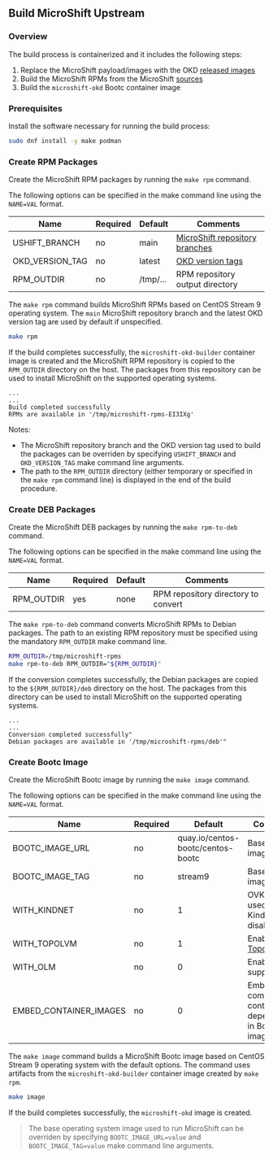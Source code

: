 ## Build MicroShift Upstream

### Overview

The build process is containerized and it includes the following steps:

1. Replace the MicroShift payload/images with the OKD [released images](https://github.com/okd-project/okd/releases)
1. Build the MicroShift RPMs from the MicroShift [sources](https://github.com/openshift/microshift)
1. Build the `microshift-okd` Bootc container image

### Prerequisites

Install the software necessary for running the build process:

```bash
sudo dnf install -y make podman
```

### Create RPM Packages

Create the MicroShift RPM packages by running the `make rpm` command.

The following options can be specified in the make command line using the `NAME=VAL` format.

| Name            | Required | Default  | Comments |
|-----------------|----------|----------|----------|
| USHIFT_BRANCH   | no       | main     | [MicroShift repository branches](https://github.com/openshift/microshift/branches) |
| OKD_VERSION_TAG | no       | latest   | [OKD version tags](https://quay.io/repository/okd/scos-release?tab=tags) |
| RPM_OUTDIR      | no       | /tmp/... | RPM repository output directory |

The `make rpm` command builds MicroShift RPMs based on CentOS Stream 9 operating
system. The `main` MicroShift repository branch and the latest OKD version tag
are used by default if unspecified.

```bash
make rpm
```

If the build completes successfully, the `microshift-okd-builder` container image
is created and the MicroShift RPM repository is copied to the `RPM_OUTDIR` directory
on the host. The packages from this repository can be used to install MicroShift
on the supported operating systems.

```
...
...
Build completed successfully
RPMs are available in '/tmp/microshift-rpms-EI3IXg'
```

Notes:
- The MicroShift repository branch and the OKD version tag used to build the
  packages can be overriden by specifying `USHIFT_BRANCH` and `OKD_VERSION_TAG`
  make command line arguments.
- The path to the `RPM_OUTDIR` directory (either temporary or specified in
  the `make rpm` command line) is displayed in the end of the build procedure.

### Create DEB Packages

Create the MicroShift DEB packages by running the `make rpm-to-deb` command.

The following options can be specified in the make command line using the `NAME=VAL` format.

| Name       | Required | Default  | Comments |
|------------|----------|----------|----------|
| RPM_OUTDIR | yes      | none     | RPM repository directory to convert |

The `make rpm-to-deb` command converts MicroShift RPMs to Debian packages.
The path to an existing RPM repository must be specified using the mandatory
`RPM_OUTDIR` make command line.

```bash
RPM_OUTDIR=/tmp/microshift-rpms
make rpm-to-deb RPM_OUTDIR="${RPM_OUTDIR}"
```

If the conversion completes successfully, the Debian packages are copied to the
`${RPM_OUTDIR}/deb` directory on the host. The packages from this directory can
be used to install MicroShift on the supported operating systems.

```
...
...
Conversion completed successfully"
Debian packages are available in '/tmp/microshift-rpms/deb'"
```

### Create Bootc Image

Create the MicroShift Bootc image by running the `make image` command.

The following options can be specified in the make command line using the `NAME=VAL` format.

| Name                   | Required | Default  | Comments
|------------------------|----------|----------|---------
| BOOTC_IMAGE_URL        | no       | quay.io/centos-bootc/centos-bootc | Base Bootc image URL
| BOOTC_IMAGE_TAG        | no       | stream9  | Base Bootc image tag
| WITH_KINDNET           | no       | 1        | OVK-K CNI is used when Kindnet is disabled
| WITH_TOPOLVM           | no       | 1        | Enable [TopoLVM](https://github.com/topolvm/topolvm) CSI
| WITH_OLM               | no       | 0        | Enable OLM support
| EMBED_CONTAINER_IMAGES | no       | 0        | Embed all component container dependencies in Bootc images

The `make image` command builds a MicroShift Bootc image based on CentOS Stream 9
operating system with the default options. The command uses artifacts from the
`microshift-okd-builder` container image created by `make rpm`.

```bash
make image
```

If the build completes successfully, the `microshift-okd` image is created.

> The base operating system image used to run MicroShift can be overriden by
> specifying `BOOTC_IMAGE_URL=value` and `BOOTC_IMAGE_TAG=value` make command line
> arguments.
